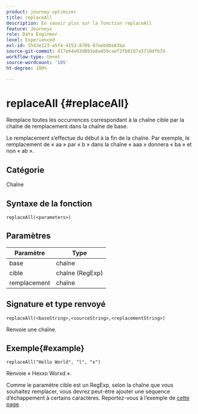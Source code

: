 ```yaml
---
product: journey optimizer
title: replaceAll
description: En savoir plus sur la fonction replaceAll
feature: Journeys
role: Data Engineer
level: Experienced
exl-id: 5543e123-a5f4-4153-8709-97eeb9be83ba
source-git-commit: d17e64e03d093a8a459caef2fb0197a5710dfb7d
workflow-type: tm+mt
source-wordcount: '105'
ht-degree: 100%

---
```


# replaceAll {#replaceAll}

Remplace toutes les occurrences correspondant à la chaîne cible par la chaîne de remplacement dans la chaîne de base.

Le remplacement s’effectue du début à la fin de la chaîne. Par exemple, le remplacement de « aa » par « b » dans la chaîne « aaa » donnera « ba » et non « ab ». 

## Catégorie

Chaîne

## Syntaxe de la fonction

`replaceAll(<parameters>)`

## Paramètres

| Paramètre | Type |
|-----------|--------------|
| base | chaîne |
| cible | chaîne (RegExp) |
| remplacement | chaîne |

## Signature et type renvoyé

`replaceAll(<baseString>,<sourceString>,<replacementString>)`

Renvoie une chaîne.

## Exemple{#example}

`replaceAll("Hello World", "l", "x")`

Renvoie « Hexxo Worxd ».

Comme le paramètre cible est un RegExp, selon la chaîne que vous souhaitez remplacer, vous devrez peut-être ajouter une séquence d’échappement à certains caractères. Reportez-vous à l’exemple de [cette page](../functions/functionreplace.md#example_2).
